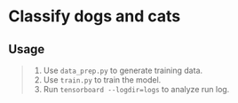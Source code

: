 # Classify dogs and cats

## Usage
> 1. Use `data_prep.py` to generate training data.
> 2. Use `train.py` to train the model.
> 3. Run `tensorboard --logdir=logs` to analyze run log.
